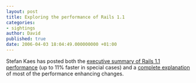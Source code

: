```yaml
---
layout: post
title: Exploring the performance of Rails 1.1
categories:
- sightings
author: David
published: true
date: 2006-04-03 18:04:49.000000000 +01:00
---
```

<p>Stefan Kaes has posted both the <a href="http://railsexpress.de/blog/articles/2006/03/30/rails-1-1-release">executive summary of Rails 1.1 performance</a> (up to 11% faster in special cases) and a <a href="http://railsexpress.de/blog/articles/2006/04/03/performance-related-changes-in-rails-1-1">complete explanation</a> of most of the performance enhancing changes.</p>